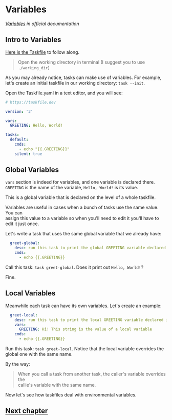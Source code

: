 # Variables

*[Variables](https://taskfile.dev/usage/#variables) 
in official documentation*

## Intro to Variables

[Here is the Taskfile](Taskfile.yml) to follow along.

> Open the working directory in terminal (I suggest you to use `./working_dir`)

As you may already notice, tasks can make use of variables. For example,  
let's create an initial taskfile in our working directory: `task --init`.

Open the Taskfile.yaml in a text editor, and you will see:

```yaml
# https://taskfile.dev

version: '3'

vars:
  GREETING: Hello, World!

tasks:
  default:
    cmds:
      - echo "{{.GREETING}}"
    silent: true
```

## Global Variables

`vars` section is indeed for variables, and one variable is declared there.  
`GREETING` is the name of the variable, `Hello, World!` is its value.

This is a global variable that is declared on the level of a whole taskfile.

Variables are useful in cases when a bunch of tasks use the same value. You can  
assign this value to a variable so when you'll need to edit it you'll have to  
edit it just once.

Let's write a task that uses the same global variable that we already have:

```yaml
  greet-global:
    desc: run this task to print the global GREETING variable declared above
    cmds:
      - echo {{.GREETING}}
```

Call this task: `task greet-global`. Does it print out  `Hello, World!`?

Fine.

## Local Variables

Meanwhile each task can have its own variables. Let's create an example:

```yaml
  greet-local:
    desc: run this task to print the local GREETING variable declared in task
    vars:
      GREETING: Hi! This string is the value of a local variable
    cmds:
      - echo {{.GREETING}}
```

Run this task: `task greet-local`. Notice that the local variable overrides the  
global one with the same name.

By the way:
> When you call a task from another task, the caller's variable overrides the  
> callie's variable with the same name.

Now let's see how taskfiles deal with environmental variables.

## [Next chapter](../c05_env_vars/README.md)
